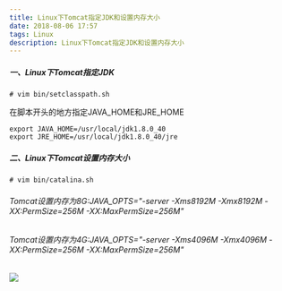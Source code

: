 ```yaml
---
title: Linux下Tomcat指定JDK和设置内存大小
date: 2018-08-06 17:57
tags: Linux
description: Linux下Tomcat指定JDK和设置内存大小
---
```

##### 一、Linux下Tomcat指定JDK
```shell
# vim bin/setclasspath.sh
```
在脚本开头的地方指定JAVA_HOME和JRE_HOME
```shell
export JAVA_HOME=/usr/local/jdk1.8.0_40
export JRE_HOME=/usr/local/jdk1.8.0_40/jre
```
<!--more-->
##### 二、Linux下Tomcat设置内存大小
```shell
# vim bin/catalina.sh
```
###### Tomcat设置内存为8G:JAVA_OPTS="-server -Xms8192M -Xmx8192M -XX:PermSize=256M -XX:MaxPermSize=256M"

###### Tomcat设置内存为4G:JAVA_OPTS="-server -Xms4096M -Xmx4096M -XX:PermSize=256M -XX:MaxPermSize=256M"
![](https://upload-images.jianshu.io/upload_images/2743275-af5bcc478597a94a.png?imageMogr2/auto-orient/strip%7CimageView2/2/w/1240)
